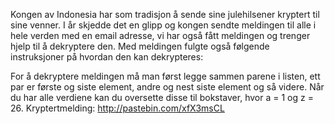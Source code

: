 Kongen av Indonesia har som tradisjon å sende sine julehilsener kryptert til sine venner. I år skjedde det en glipp og kongen sendte meldingen til alle i hele verden med en email adresse, vi har også fått meldingen og trenger hjelp til å dekryptere den. Med meldingen fulgte også følgende instruksjoner på hvordan den kan dekrypteres:

For å dekryptere meldingen må man først legge sammen parene i listen, ett par er første og siste element, andre og nest siste element og så videre. Når du har alle verdiene kan du oversette disse til bokstaver, hvor a = 1 og z = 26.
Kryptertmelding: http://pastebin.com/xfX3msCL